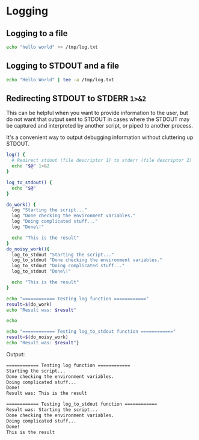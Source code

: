 # Logging

## Logging to a file

```sh
echo "hello world" >> /tmp/log.txt
```

## Logging to STDOUT and a file

```sh
echo "Hello World" | tee -a /tmp/log.txt
```

## Redirecting STDOUT to STDERR `1>&2`
This can be helpful when you want to provide information to the user, but do not want that output sent to STDOUT in cases where the STDOUT may be captured and interpreted by another script, or piped to another process.

It's a convenient way to output debugging information without cluttering up STDOUT.

```sh
log() {
  # Redirect stdout (file descriptor 1) to stderr (file descriptor 2)
  echo "$@" 1>&2
}

log_to_stdout() {
  echo "$@"
}

do_work() {
  log "Starting the script..."
  log "Done checking the environment variables."
  log "Doing complicated stuff..."
  log "Done\!"

  echo "This is the result"
}
do_noisy_work(){
  log_to_stdout "Starting the script..."
  log_to_stdout "Done checking the environment variables."
  log_to_stdout "Doing complicated stuff..."
  log_to_stdout "Done\!"

  echo "This is the result"
}

echo "============ Testing log function ============"
result=$(do_work)
echo "Result was: $result"

echo

echo "============ Testing log_to_stdout function ============"
result=$(do_noisy_work)
echo "Result was: $result"}
```

Output:
```sh
============ Testing log function ============
Starting the script...
Done checking the environment variables.
Doing complicated stuff...
Done!
Result was: This is the result

============ Testing log_to_stdout function ============
Result was: Starting the script...
Done checking the environment variables.
Doing complicated stuff...
Done!
This is the result
```
